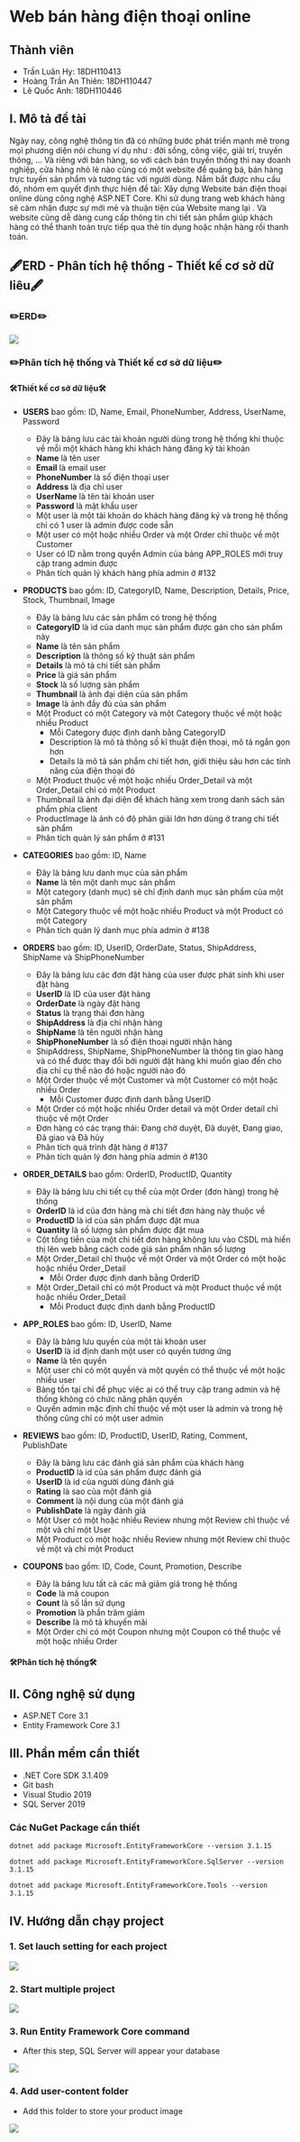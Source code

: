 # Web bán hàng điện thoại online

## Thành viên
- Trần Luân Hy: 18DH110413
- Hoàng Trần An Thiên: 18DH110447
- Lê Quốc Anh: 18DH110446

## I. Mô tả đề tài

<p> Ngày nay, công nghệ thông tin đã có những bước phát triển mạnh mẽ trong mọi phương diện nói chung ví dụ như : đời sống, công việc, giải trí, truyền thông, ... Và riêng với bán hàng, so với cách bán truyền thống thì nay doanh nghiệp, cửa hàng nhỏ lẻ nào cũng có một website để quáng bá, bán hàng trực tuyến sản phẩm và tương tác với người dùng. Nắm bắt được nhu cầu đó, nhóm em quyết định thực hiện đề tài: Xây dựng Website bán điện thoại online dùng công nghệ ASP.NET Core. Khi sử dụng trang web khách hàng sẽ cảm nhận được sự mới mẻ và thuận tiện của Website mang lại . Và website cũng dễ dàng cung cấp thông tin chi tiết sản phẩm giúp khách hàng có thể thanh toán trực tiếp qua thẻ tín dụng hoặc nhận hàng rồi thanh toán.</p>

## 🖋️ERD - Phân tích hệ thống - Thiết kế cơ sở dữ liêu🖋️
### ✏️ERD✏️
<img src="https://github.com/luanhytran/electro-phone-store/blob/master/image/ERD%20Electro%20Phone%20Store%20CNPM_NC%20(3).jpg" raw="true" />

### ✏️Phân tích hệ thống và Thiết kế cơ sở dữ liệu✏️

#### 🛠️Thiết kế cơ sở dữ liệu🛠️

- **USERS**  bao gồm: ID, Name, Email, PhoneNumber, Address, UserName, Password
  - Đây là bảng lưu các tài khoản người dùng trong hệ thống khi thuộc về mỗi một khách hàng khi khách hàng đăng ký tài khoản
  - **Name** là tên user
  - **Email** là email user
  - **PhoneNumber** là số điện thoại user
  - **Address** là địa chỉ user
  - **UserName** là tên tài khoản user
  - **Password** là mật khẩu user
  - Một user là một tài khoản do khách hàng đăng ký và trong hệ thống chỉ có 1 user là admin được code sẵn
  - Một user có một hoặc nhiều Order và một Order chỉ thuộc về một Customer
  - User có ID nằm trong quyền Admin của bảng APP_ROLES mới truy cập trang admin được
  - Phân tích quản lý khách hàng phía admin ở #132 

- **PRODUCTS** bao gồm: ID, CategoryID, Name, Description, Details, Price, Stock, Thumbnail, Image
  - Đây là bảng lưu các sản phẩm có trong hệ thống
  - **CategoryID** là id của danh mục sản phẩm được gán cho sản phẩm này
  - **Name** là tên sản phẩm
  - **Description** là thông số kỹ thuật sản phẩm
  - **Details** là mô tả chi tiết sản phẩm
  - **Price** là giá sản phẩm
  - **Stock** là số lượng sản phẩm
  - **Thumbnail** là ảnh đại diện của sản phẩm
  - **Image** là ảnh đầy đủ của sản phẩm
  - Một Product có một Category và một Category thuộc về một hoặc nhiều Product
    - Mỗi Category được định danh bằng CategoryID
    - Description là mô tả thông số kĩ thuật điện thoại, mô tả ngắn gọn hơn
    - Details là mô tả sản phẩm chi tiết hơn, giới thiệu sâu hơn các tính năng của điện thoại đó
  - Một Product thuộc về một hoặc nhiều Order_Detail và một Order_Detail chỉ có một Product
  - Thumbnail là ảnh đại diện để khách hàng xem trong danh sách sản phẩm phía client
  - ProductImage là ảnh có độ phân giải lớn hơn dùng ở trang chi tiết sản phẩm
  - Phân tích quản lý sản phẩm ở #131 

- **CATEGORIES** bao gồm: ID, Name
  - Đây là bảng lưu danh mục của sản phẩm
  - **Name** là tên một danh mục sản phẩm
  - Một category (danh mục) sẽ chỉ định danh mục sản phẩm của một sản phẩm
  - Một Category thuộc về một hoặc nhiều Product và một Product có một Category
  - Phân tích quản lý danh mục phía admin ở #138

- **ORDERS** bao gồm: ID, UserID, OrderDate, Status, ShipAddress, ShipName và ShipPhoneNumber
  - Đây là bảng lưu các đơn đặt hàng của user được phát sinh khi user đặt hàng
  - **UserID** là ID của user đặt hàng
  - **OrderDate** là ngày đặt hàng
  - **Status** là trạng thái đơn hàng
  - **ShipAddress** là địa chỉ nhận hàng
  - **ShipName** là tên người nhận hàng
  - **ShipPhoneNumber** là số điện thoại người nhận hàng
  - ShipAddress, ShipName, ShipPhoneNumber là thông tin giao hàng và có thể được thay đổi bởi người đặt hàng khi muốn giao đến cho địa chỉ cụ thể nào đó hoặc người nào đó 
  - Một Order thuộc về một Customer và một Customer có một hoặc nhiều Order
    - Mỗi Customer được định danh bằng UserID
  - Một Order có một hoặc nhiều Order detail và một Order detail chỉ thuộc về một Order
  - Đơn hàng có các trạng thái: Đang chờ duyệt, Đã duyệt, Đang giao, Đã giao và Đã hủy
  - Phân tích quá trình đặt hàng ở #137 
  - Phân tích quản lý đơn hàng phía admin ở #130 

- **ORDER_DETAILS** bao gồm: OrderID, ProductID, Quantity
  - Đây là bảng lưu chi tiết cụ thể của một Order (đơn hàng) trong  hệ thống
  - **OrderID** là id của đơn hàng mà chi tiết đơn hàng này thuộc về
  - **ProductID** là id của sản phẩm được đặt mua
  - **Quantity** là số lượng sản phẩm được đặt mua
  - Cột tổng tiền của một chi tiết đơn hàng không lưu vào CSDL mà hiển thị lên web bằng cách code giá sản phẩm nhân số lượng
  - Một Order_Detail chỉ thuộc về một Order và một Order có một hoặc hoặc nhiều Order_Detail
    - Mỗi Order được định danh bằng OrderID
  - Một Order_Detail chỉ có một Product và một Product thuộc về một hoặc nhiều Order_Detail
    - Mỗi Product được định danh bằng ProductID 

- **APP_ROLES** bao gồm: ID, UserID, Name
  - Đây là bảng lưu quyền của một tài khoản user
  - **UserID** là id định danh một user có quyền tương ứng
  - **Name** là tên quyền
  - Một user chỉ có một quyền và một quyền có thể thuộc về một hoặc nhiều user
  - Bảng tồn tại chỉ để phục việc ai có thể truy cập trang admin và hệ thống không có chức năng phân quyền
  - Quyền admin mặc định chỉ thuộc về một user là admin và trong hệ thống cũng chỉ có một user admin

- **REVIEWS** bao gồm: ID, ProductID, UserID, Rating, Comment, PublishDate
  - Đây là bảng lưu các đánh giá sản phẩm của khách hàng
  - **ProductID** là id của sản phẩm được đánh giá 
  - **UserID** là id của người dùng đánh giá
  - **Rating** là sao của một đánh giá
  - **Comment** là nội dung của một đánh giá
  - **PublishDate** là ngày đánh giá
  - Một User có một hoặc nhiều Review nhưng một Review chỉ thuộc về một và chỉ một User 
  - Một Product có một hoặc nhiều Review nhưng một Review chỉ thuộc về một và chỉ một Product 

- **COUPONS** bao gồm: ID, Code, Count, Promotion, Describe
  - Đây là bảng lưu tất cả các mã giảm giá trong hệ thống 
  - **Code** là mã coupon
  - **Count** là số lần sử dụng
  - **Promotion** là phần trăm giảm
  - **Describe** là mô tả khuyến mãi
  - Một Order chỉ có một Coupon nhưng một Coupon có thể thuộc về một hoặc nhiều Order

#### 🛠️Phân tích hệ thống🛠️

## II. Công nghệ sử dụng
- ASP.NET Core 3.1
- Entity Framework Core 3.1
## III. Phần mềm cần thiết
- .NET Core SDK 3.1.409
- Git bash
- Visual Studio 2019
- SQL Server 2019

### Các NuGet Package cần thiết
```
dotnet add package Microsoft.EntityFrameworkCore --version 3.1.15
```
```
dotnet add package Microsoft.EntityFrameworkCore.SqlServer --version 3.1.15
```
```
dotnet add package Microsoft.EntityFrameworkCore.Tools --version 3.1.15
```

## IV. Hướng dẫn chạy project
### 1. Set lauch setting for each project
<img src="https://github.com/luanhytran/web-ban-dien-thoai-cnpmnc/blob/master/image/1.set%20launch%20setting%20for%20each%20project.gif">

### 2. Start multiple project
<img src="https://github.com/luanhytran/web-ban-dien-thoai-cnpmnc/blob/master/image/2.%20start%20multiple%20project.gif"> 

### 3. Run Entity Framework Core command
- After this step, SQL Server will appear your database
<img src="https://github.com/luanhytran/web-ban-dien-thoai-cnpmnc/blob/master/image/3.%20setup%20database.gif" >

### 4. Add user-content folder
- Add this folder to store your product image
<img src="https://github.com/luanhytran/electro-phone-store/blob/master/image/4.png">



